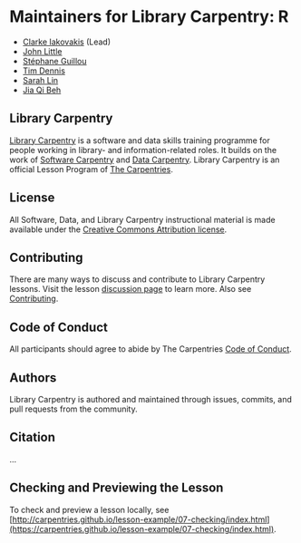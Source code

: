 # Maintainers for Library Carpentry: R

- [Clarke Iakovakis](https://github.com/ciakovx) (Lead)
- [John Little](https://github.com/libjohn)
- [Stéphane Guillou](https://github.com/stragu)
- [Tim Dennis](https://github.com/jt14den)
- [Sarah Lin](https://github.com/sarahemlin)
- [Jia Qi Beh](https://github.com/jqbeh)

## Library Carpentry

[Library Carpentry](https://librarycarpentry.org) is a software and data skills training programme for people working in library- and information-related roles. It builds on the work of [Software Carpentry](https://software-carpentry.org/) and [Data Carpentry](https://www.datacarpentry.org/). Library Carpentry is an official Lesson Program of [The Carpentries](https://carpentries.org/).

## License

All Software, Data, and Library Carpentry instructional material is made available under the [Creative Commons Attribution
license](https://github.com/LibraryCarpentry/lc-r/blob/gh-pages/LICENSE.md).

## Contributing

There are many ways to discuss and contribute to Library Carpentry lessons. Visit the lesson [discussion page](https://librarycarpentry.org/lc-r/discuss/index.html) to learn more. Also see [Contributing](https://github.com/LibraryCarpentry/lc-r/blob/gh-pages/CONTRIBUTING.md).

## Code of Conduct

All participants should agree to abide by The Carpentries [Code of Conduct](https://docs.carpentries.org/topic_folders/policies/code-of-conduct.html).

## Authors

Library Carpentry is authored and maintained through issues, commits, and pull requests from the community.

## Citation

...

## Checking and Previewing the Lesson

To check and preview a lesson locally, see [http://carpentries.github.io/lesson-example/07-checking/index.html](https://carpentries.github.io/lesson-example/07-checking/index.html).


